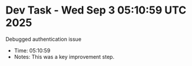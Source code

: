 # Dev Task - Wed Sep  3 05:10:59 UTC 2025
Debugged authentication issue
- Time: 05:10:59
- Notes: This was a key improvement step.
